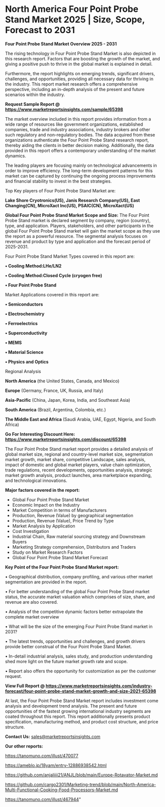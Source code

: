 # North America Four Point Probe Stand Market 2025 | Size, Scope, Forecast to 2031

<Strong> Four Point Probe Stand Market Overview 2025 - 2031</strong>

The rising technology in Four Point Probe Stand Market is also depicted in this research report. Factors that are boosting the growth of the market, and giving a positive push to thrive in the global market is explained in detail.

Furthermore, the report highlights on emerging trends, significant drivers, challenges, and opportunities, providing all necessary data for thriving in the industry. This report market research offers a comprehensive perspective, including an in-depth analysis of the present and future scenarios within the industry.

<strong>Request Sample Report @ <a href=https://www.marketreportsinsights.com/sample/65398>https://www.marketreportsinsights.com/sample/65398</a></strong>

The market overview included in this report provides information from a wide range of resources like government organizations, established companies, trade and industry associations, industry brokers and other such regulatory and non-regulatory bodies. The data acquired from these organizations authenticate the Four Point Probe Stand research report, thereby aiding the clients in better decision making. Additionally, the data provided in this report offers a contemporary understanding of the market dynamics.

The leading players are focusing mainly on technological advancements in order to improve efficiency. The long-term development patterns for this market can be captured by continuing the ongoing process improvements and financial stability to invest in the best strategies.

Top Key players of Four Point Probe Stand Market are:

<strong>Lake Shore Cryotronics(US), Janis Research Company(US), East Changing(CN), MicroXact Inc(US), PSAIC(CN), MicroXact(US)</strong>

<strong><b>Global Four Point Probe Stand Market Scope and Size:</b></strong>
The Four Point Probe Stand market is declared segment by company, region (country), type, and application. Players, stakeholders, and other participants in the global Four Point Probe Stand market will gain the market scope as they use the report as a powerful resource. The segmental analysis focuses on revenue and product by type and application and the forecast period of 2025-2031.

Four Point Probe Stand Market Types covered in this report are:

<strong>• Cooling Method:LHe/LN2

• Cooling Method:Closed Cycle (cryogen free)

• Four Point Probe Stand</strong>

Market Applications covered in this report are:

<strong>• Semiconductors

• Electrochemistry

• Ferroelectrics

• Superconductivity

• MEMS

• Material Science

• Physics and Optics</strong> 

Regional Analysis

<strong>North America</strong> (the United States, Canada, and Mexico)

<strong>Europe</strong> (Germany, France, UK, Russia, and Italy)

<strong>Asia-Pacific</strong> (China, Japan, Korea, India, and Southeast Asia)

<strong>South America</strong> (Brazil, Argentina, Colombia, etc.)

<strong>The Middle East and Africa</strong> (Saudi Arabia, UAE, Egypt, Nigeria, and South Africa)

<strong>Go For Interesting Discount Here: <a href=https://www.marketreportsinsights.com/discount/65398>https://www.marketreportsinsights.com/discount/65398</a></strong>

The Four Point Probe Stand market report provides a detailed analysis of global market size, regional and country-level market size, segmentation market growth, market share, competitive Landscape, sales analysis, impact of domestic and global market players, value chain optimization, trade regulations, recent developments, opportunities analysis, strategic market growth analysis, product launches, area marketplace expanding, and technological innovations.

<strong><b>Major factors covered in the report:</b></strong>
<ul>
  <li>Global Four Point Probe Stand Market </li>
  <li>Economic Impact on the Industry</li>
  <li>Market Competition in terms of Manufacturers</li>
  <li>Production, Revenue (Value) by geographical segmentation</li>
  <li>Production, Revenue (Value), Price Trend by Type</li>
  <li>Market Analysis by Application</li>
  <li>Cost Investigation</li>
  <li>Industrial Chain, Raw material sourcing strategy and Downstream Buyers</li>
  <li>Marketing Strategy comprehension, Distributors and Traders</li>
  <li>Study on Market Research Factors</li>
  <li>Global Four Point Probe Stand Market Forecast</li>
</ul>

<strong><b>Key Point of the Four Point Probe Stand Market report:</b></strong>

• Geographical distribution, company profiling, and various other market segmentation are provided in the report.

• For better understanding of the global Four Point Probe Stand market status, the accurate market valuation which comprises of size, share, and revenue are also covered.

• Analysis of the competitive dynamic factors better extrapolate the complete market overview

• What will be the size of the emerging Four Point Probe Stand market in 2031?

• The latest trends, opportunities and challenges, and growth drivers provide better construal of the Four Point Probe Stand Market.

• In-detail industrial analysis, sales study, and production understanding shed more light on the future market growth rate and scope.

• Report also offers the opportunity for customization as per the customer request.

<strong><b>View Full Report @ <a href=https://www.marketreportsinsights.com/industry-forecast/four-point-probe-stand-market-growth-and-size-2021-65398>https://www.marketreportsinsights.com/industry-forecast/four-point-probe-stand-market-growth-and-size-2021-65398</a></b></strong>


At last, the Four Point Probe Stand Market report includes investment come analysis and development trend analysis. The present and future opportunities of the fastest growing international industry segments are coated throughout this report. This report additionally presents product specification, manufacturing method, and product cost structure, and price structure.

<strong>Contact Us:</strong>
sales@marketreportsinsights.com

<strong>Our other reports:</strong>

<a href=https://tanomuno.com/illust/470077>https://tanomuno.com/illust/470077</a>

<a href=https://ameblo.jp/18yam/entry-12886938542.html>https://ameblo.jp/18yam/entry-12886938542.html</a>

<a href=https://github.com/anjaliiii21/ANJL/blob/main/Europe-Rotavator-Market.md>https://github.com/anjaliiii21/ANJL/blob/main/Europe-Rotavator-Market.md</a>

<a href=https://github.com/cargo2301/Marketing-trend/blob/main/North-America-Multi-Functional-Cooking-Food-Processors-Market.md>https://github.com/cargo2301/Marketing-trend/blob/main/North-America-Multi-Functional-Cooking-Food-Processors-Market.md</a>

<a href=https://tanomuno.com/illust/467944>https://tanomuno.com/illust/467944</a>"
